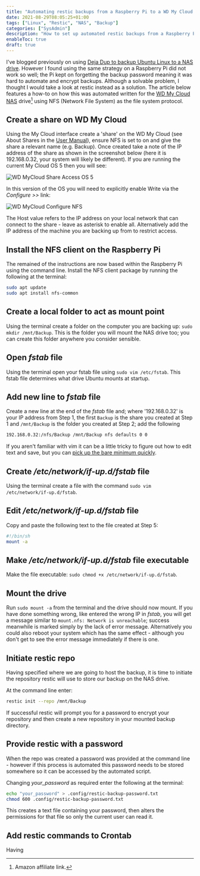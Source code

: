 ```yaml
---
title: "Automating restic backups from a Raspberry Pi to a WD My Cloud NAS"
date: 2021-08-29T08:05:25+01:00
tags: ["Linux", "Restic", "NAS", "Backup"]
categories: ["SysAdmin"]
description: "How to set up automated restic backups from a Raspberry Pi to a WD My Cloud NAS"
enableToc: true
draft: true
---
```


I've blogged previously on using [Deja Dup to backup Ubuntu Linux to a NAS drive](https://www.preciouschicken.com/blog/posts/deja-dup-ubuntu-backup-on-wd-my-cloud/).  However I found using the same strategy on a Raspberry Pi did not work so well; the Pi kept on forgetting the backup password meaning it was hard to automate and encrypt backups.  Although a solvable problem, I thought I would take a look at restic instead as a solution.  The article below features a how-to on how this was automated written for the [WD My Cloud NAS](https://amzn.to/2MsLti5) drive[^1] using NFS (Network File System) as the file system protocol.

[^1]: Amazon affiliate link.

## Create a share on WD My Cloud  

Using the My Cloud interface create a 'share' on the WD My Cloud (see About Shares in the [User Manual](https://products.wdc.com/library/UM/ENG/4779-705145.pdf)), ensure NFS is set to on and give the share a relevant name (e.g. Backup).  Once created take a note of the IP address of the share as shown in the screenshot below (here it is 192.168.0.32, your system will likely be different).  If you are running the current My Cloud OS 5 then you will see:

![WD MyCloud Share Access OS 5](https://www.preciouschicken.com/blog/images/share_access_5.png)

In this version of the OS you will need to explicitly enable Write via the *Configure >>* link:

![WD MyCloud Configure NFS](https://www.preciouschicken.com/blog/images/nfs_configure.png)

The Host value refers to the IP address on your local network that can connect to the share - leave as asterisk to enable all.  Alternatively add the IP address of the machine you are backing up from to restrict access.

## Install the NFS client on the Raspberry Pi

The remained of the instructions are now based within the Raspberry Pi using the command line.  Install the NFS client package by running the following at the terminal:

```bash
sudo apt update
sudo apt install nfs-common
```

## Create a local folder to act as mount point

Using the terminal create a folder on the computer you are backing up: `sudo mkdir /mnt/Backup`.  This is the folder you will mount the NAS drive too; you can create this folder anywhere you consider sensible.

## Open *fstab* file 

Using the terminal open your fstab file using `sudo vim /etc/fstab`. This fstab file determines what drive Ubuntu mounts at startup.

## Add new line to *fstab* file

Create a new line at the end of the *fstab* file and; where '192.168.0.32' is your IP address from Step 1, the first `Backup` is the share you created at Step 1 and `/mnt/Backup` is the folder you created at Step 2; add the following 

```bash
192.168.0.32:/nfs/Backup /mnt/Backup nfs defaults 0 0
```

If you aren't familiar with vim it can be a little tricky to figure out how to edit text and save, but you can [pick up the bare minimum quickly](https://yos.io/2013/07/10/learn-vim-in-5-minutes/).

## Create */etc/network/if-up.d/fstab* file  

Using the terminal create a file with the command `sudo vim /etc/network/if-up.d/fstab`.

## Edit */etc/network/if-up.d/fstab* file

Copy and paste the following text to the file created at Step 5:

```bash
#!/bin/sh
mount -a
```

## Make */etc/network/if-up.d/fstab* file executable

Make the file executable: `sudo chmod +x /etc/network/if-up.d/fstab`.

## Mount the drive  

Run `sudo mount -a` from the terminal and the drive should now mount.  If you have done something wrong, like entered the wrong IP in *fstab*, you will get a message similar to `mount.nfs: Network is unreachable`; success meanwhile is marked simply by the lack of error message.  Alternatively you could also reboot your system which has the same effect - although you don't get to see the error message immediately if there is one.

## Initiate restic repo

Having specified where we are going to host the backup, it is time to initiate the repository restic will use to store our backup on the NAS drive.

At the command line enter:

```bash
restic init --repo /mnt/Backup
```

If successful restic will prompt you for a password to encrypt your repository and then create a new repository in your mounted backup directory.

## Provide restic with a password

When the repo was created a password was provided at the command line - however if this process is automated this password needs to be stored somewhere so it can be accessed by the automated script.

Changing *your_password* as required enter the following at the terminal:

```bash
echo "your_password" > .config/restic-backup-password.txt
chmod 600 .config/restic-backup-password.txt
```

This creates a text file containing your password, then alters the permissions for that file so only the current user can read it.

## Add restic commands to Crontab

Having 
